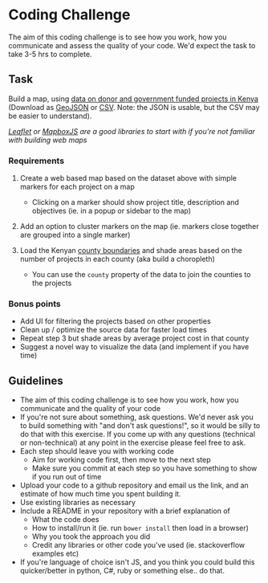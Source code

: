 # Coding Challenge 

The aim of this coding challenge is to see how you work, how you communicate and assess the quality of your code. We'd expect the task to take 3-5 hrs to complete.

## Task

Build a map, using [data on donor and government funded projects in Kenya](http://www.opendata.go.ke/datasets/distribution-of-donor-and-gok-funded-projects-2013-to-2015) (Download as [GeoJSON](https://opendata.arcgis.com/datasets/73579b946adb446186e29702276aa77a_0.geojson) or [CSV](https://opendata.arcgis.com/datasets/73579b946adb446186e29702276aa77a_0.csv). Note: the JSON is usable, but the CSV may be easier to understand).

_[Leaflet](http://leafletjs.com/) or [MapboxJS](https://www.mapbox.com/mapbox.js/api/) are a good libraries to start with if you're not familiar with building web maps_

### Requirements

1. Create a web based map based on the dataset above with simple markers for each project on a map
	* Clicking on a marker should show project title, description and objectives (ie. in a popup or sidebar to the map)

2. Add an option to cluster markers on the map (ie. markers close together are grouped into a single marker)

3. Load the Kenyan [county boundaries](https://github.com/mikelmaron/kenya-election-data/blob/master/data/counties.geojson) and shade areas based on the number of projects in each county (aka build a choropleth)
	* You can use the `county` property of the data to join the counties to the projects

### Bonus points

- Add UI for filtering the projects based on other properties
- Clean up / optimize the source data for faster load times
- Repeat step 3 but shade areas by average project cost in that county 
- Suggest a novel way to visualize the data (and implement if you have time)

## Guidelines
* The aim of this coding challenge is to see how you work, how you communicate and the quality of your code
* If you're not sure about something, ask questions. We'd never ask you to build something with "and don't ask questions!", so it would be silly to do that with this exercise. If you come up with any questions (technical or non-technical) at any point in the exercise please feel free to ask.
* Each step should leave you with working code
	* Aim for working code first, then move to the next step
	* Make sure you commit at each step so you have something to show if you run out of time
* Upload your code to a github repository and email us the link, and an estimate of how much time you spent building it.
* Use existing libraries as necessary
* Include a README in your repository with a brief explanation of
	* What the code does
	* How to install/run it (ie. run `bower install` then load in a browser)
	* Why you took the approach you did
	* Credit any libraries or other code you've used (ie. stackoverflow examples etc)
* If you're language of choice isn't JS, and you think you could build this quicker/better in python, C#, ruby or something else.. do that.